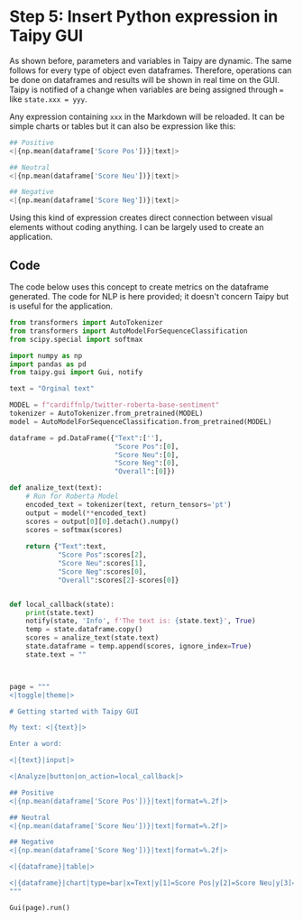 # Step 5: Insert Python expression in Taipy GUI

As shown before, parameters and variables in Taipy are dynamic. The same follows for every type of object even dataframes. Therefore, operations can be done on dataframes and results will be shown in real time on the GUI. Taipy is notified of a change when variables are being assigned through `=` like `state.xxx = yyy`.

Any expression containing `xxx` in the Markdown will be reloaded. It can be  simple charts or tables but it can also be expression like this:

```python
## Positive
<|{np.mean(dataframe['Score Pos'])}|text|>

## Neutral
<|{np.mean(dataframe['Score Neu'])}|text|>

## Negative
<|{np.mean(dataframe['Score Neg'])}|text|>
```

Using this kind of expression creates direct connection between visual elements without coding anything. I can be largely used to create an application.

## Code

The code below uses this concept to create metrics on the dataframe generated. The code for NLP is here provided; it doesn't concern Taipy but is useful for the application.

```python
from transformers import AutoTokenizer
from transformers import AutoModelForSequenceClassification
from scipy.special import softmax

import numpy as np
import pandas as pd 
from taipy.gui import Gui, notify

text = "Orginal text"

MODEL = f"cardiffnlp/twitter-roberta-base-sentiment"
tokenizer = AutoTokenizer.from_pretrained(MODEL)
model = AutoModelForSequenceClassification.from_pretrained(MODEL)

dataframe = pd.DataFrame({"Text":[''],
                          "Score Pos":[0],
                          "Score Neu":[0],
                          "Score Neg":[0],
                          "Overall":[0]})

def analize_text(text):
    # Run for Roberta Model
    encoded_text = tokenizer(text, return_tensors='pt')
    output = model(**encoded_text)
    scores = output[0][0].detach().numpy()
    scores = softmax(scores)
    
    return {"Text":text,
            "Score Pos":scores[2],
            "Score Neu":scores[1],
            "Score Neg":scores[0],
            "Overall":scores[2]-scores[0]}


def local_callback(state):
    print(state.text)
    notify(state, 'Info', f'The text is: {state.text}', True)
    temp = state.dataframe.copy()
    scores = analize_text(state.text)
    state.dataframe = temp.append(scores, ignore_index=True)
    state.text = ""



page = """
<|toggle|theme|>

# Getting started with Taipy GUI

My text: <|{text}|>

Enter a word:

<|{text}|input|>

<|Analyze|button|on_action=local_callback|>

## Positive
<|{np.mean(dataframe['Score Pos'])}|text|format=%.2f|>

## Neutral
<|{np.mean(dataframe['Score Neu'])}|text|format=%.2f|>

## Negative
<|{np.mean(dataframe['Score Neg'])}|text|format=%.2f|>

<|{dataframe}|table|>

<|{dataframe}|chart|type=bar|x=Text|y[1]=Score Pos|y[2]=Score Neu|y[3]=Score Neg|y[4]=Overall|color[1]=green|color[2]=grey|color[3]=red|type[4]=line|>
"""

Gui(page).run()
```
